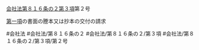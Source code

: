 [会社法第８１６条の２第３項](会社法＿＿＿＿第８１６条の２第３項)第２号

[第一項](会社法＿＿＿＿第８１６条の２第１項)の書面の謄本又は抄本の交付の請求


#会社法
#会社法/第８１６条の２
#会社法/第８１６条の２/第３項
#会社法/第８１６条の２/第３項/第２号
